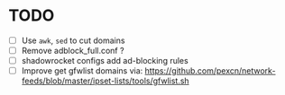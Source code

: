 # TODO

- [ ] Use `awk`, `sed` to cut domains
- [ ] Remove adblock_full.conf ?
- [ ] shadowrocket configs add ad-blocking rules
- [ ] Improve get gfwlist domains via: https://github.com/pexcn/network-feeds/blob/master/ipset-lists/tools/gfwlist.sh
